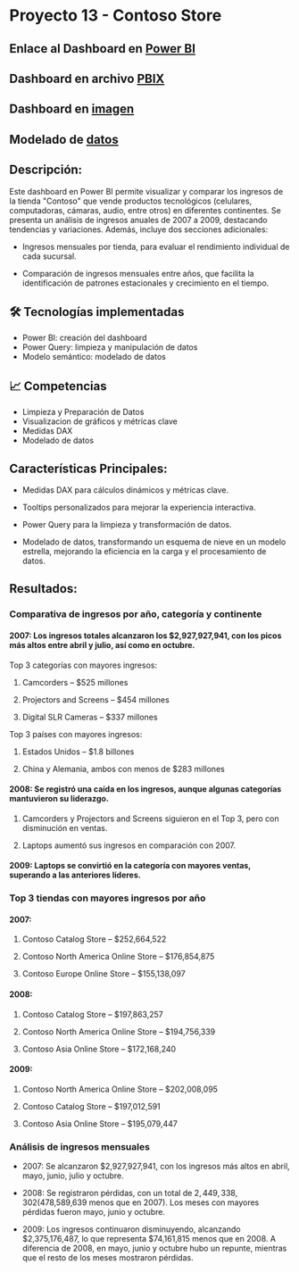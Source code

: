# Proyecto 13 - Contoso Store

## Enlace al Dashboard en [Power BI](https://app.powerbi.com/groups/me/reports/902d53d9-0a51-4f93-b926-0485cde5fbc1/261fe8a15aaa949e9c89?experience=power-bi)

## Dashboard en archivo [PBIX]()

## Dashboard en [imagen]()

## Modelado de [datos]()

## Descripción: 
Este dashboard en Power BI permite visualizar y comparar los ingresos de la tienda "Contoso" que vende productos tecnológicos (celulares, computadoras, cámaras, audio, entre otros) en diferentes continentes. Se presenta un análisis de ingresos anuales de 2007 a 2009, destacando tendencias y variaciones.
Además, incluye dos secciones adicionales:

* Ingresos mensuales por tienda, para evaluar el rendimiento individual de cada sucursal.

* Comparación de ingresos mensuales entre años, que facilita la identificación de patrones estacionales y crecimiento en el tiempo.

## 🛠️ Tecnologías implementadas
* Power BI: creación del dashboard
* Power Query: limpieza y manipulación de datos
* Modelo semántico: modelado de datos

## 📈 Competencias
* Limpieza y Preparación de Datos
* Visualizacion de gráficos y métricas clave 
* Medidas DAX 
* Modelado de datos

## Características Principales: 
* Medidas DAX para cálculos dinámicos y métricas clave.

* Tooltips personalizados para mejorar la experiencia interactiva.

* Power Query para la limpieza y transformación de datos.

* Modelado de datos, transformando un esquema de nieve en un modelo estrella, mejorando la eficiencia en la carga y el procesamiento de datos.

## Resultados: 

### Comparativa de ingresos por año, categoría y continente

#### 2007: Los ingresos totales alcanzaron los $2,927,927,941, con los picos más altos entre abril y julio, así como en octubre.

Top 3 categorías con mayores ingresos:

1. Camcorders – $525 millones

2. Projectors and Screens – $454 millones

3. Digital SLR Cameras – $337 millones

Top 3 países con mayores ingresos:

1. Estados Unidos – $1.8 billones

2. China y Alemania, ambos con menos de $283 millones

#### 2008: Se registró una caída en los ingresos, aunque algunas categorías mantuvieron su liderazgo.

1. Camcorders y Projectors and Screens siguieron en el Top 3, pero con disminución en ventas.

2. Laptops aumentó sus ingresos en comparación con 2007.

#### 2009: Laptops se convirtió en la categoría con mayores ventas, superando a las anteriores líderes.


### Top 3 tiendas con mayores ingresos por año

#### 2007:

1. Contoso Catalog Store – $252,664,522

2. Contoso North America Online Store – $176,854,875

3. Contoso Europe Online Store – $155,138,097

#### 2008:

1. Contoso Catalog Store – $197,863,257

2. Contoso North America Online Store – $194,756,339

3. Contoso Asia Online Store – $172,168,240

#### 2009:

1. Contoso North America Online Store – $202,008,095

2. Contoso Catalog Store – $197,012,591

3. Contoso Asia Online Store – $195,079,447


### Análisis de ingresos mensuales

* 2007: Se alcanzaron $2,927,927,941, con los ingresos más altos en abril, mayo, junio, julio y octubre.

* 2008: Se registraron pérdidas, con un total de $2,449,338,302 ($478,589,639 menos que en 2007). Los meses con mayores pérdidas fueron mayo, junio y octubre.

* 2009: Los ingresos continuaron disminuyendo, alcanzando $2,375,176,487, lo que representa $74,161,815 menos que en 2008. A diferencia de 2008, en mayo, junio y octubre hubo un repunte, mientras que el resto de los meses mostraron pérdidas.